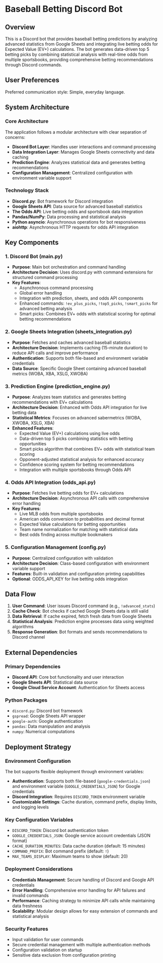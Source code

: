 # Baseball Betting Discord Bot

## Overview

This is a Discord bot that provides baseball betting predictions by analyzing advanced statistics from Google Sheets and integrating live betting odds for Expected Value (EV+) calculations. The bot generates data-driven top 5 betting picks by combining statistical analysis with real-time odds from multiple sportsbooks, providing comprehensive betting recommendations through Discord commands.

## User Preferences

Preferred communication style: Simple, everyday language.

## System Architecture

### Core Architecture
The application follows a modular architecture with clear separation of concerns:

- **Discord Bot Layer**: Handles user interactions and command processing
- **Data Integration Layer**: Manages Google Sheets connectivity and data caching
- **Prediction Engine**: Analyzes statistical data and generates betting recommendations
- **Configuration Management**: Centralized configuration with environment variable support

### Technology Stack
- **Discord.py**: Bot framework for Discord integration
- **Google Sheets API**: Data source for advanced baseball statistics
- **The Odds API**: Live betting odds and sportsbook data integration
- **Pandas/NumPy**: Data processing and statistical analysis
- **Python asyncio**: Asynchronous operations for bot responsiveness
- **aiohttp**: Asynchronous HTTP requests for odds API integration

## Key Components

### 1. Discord Bot (main.py)
- **Purpose**: Main bot orchestration and command handling
- **Architecture Decision**: Uses discord.py with command extensions for structured command processing
- **Key Features**:
  - Asynchronous command processing
  - Global error handling
  - Integration with prediction, sheets, and odds API components
  - Enhanced commands: `!ev_plus_picks`, `!top5_picks`, `!smart_picks` for advanced betting analysis
  - Smart picks: Combines EV+ odds with statistical scoring for optimal betting recommendations

### 2. Google Sheets Integration (sheets_integration.py)
- **Purpose**: Fetches and caches advanced baseball statistics
- **Architecture Decision**: Implements caching (15-minute duration) to reduce API calls and improve performance
- **Authentication**: Supports both file-based and environment variable credentials
- **Data Source**: Specific Google Sheet containing advanced baseball metrics (WOBA, XBA, XSLG, XWOBA)

### 3. Prediction Engine (prediction_engine.py)
- **Purpose**: Analyzes team statistics and generates betting recommendations with EV+ calculations
- **Architecture Decision**: Enhanced with Odds API integration for live betting data
- **Statistical Metrics**: Focuses on advanced sabermetrics (WOBA, XWOBA, XSLG, XBA)
- **Enhanced Features**:
  - Expected Value (EV+) calculations using live odds
  - Data-driven top 5 picks combining statistics with betting opportunities
  - Smart picks algorithm that combines EV+ odds with statistical team scoring
  - Opponent-adjusted statistical analysis for enhanced accuracy
  - Confidence scoring system for betting recommendations
  - Integration with multiple sportsbooks through Odds API

### 4. Odds API Integration (odds_api.py)
- **Purpose**: Fetches live betting odds for EV+ calculations
- **Architecture Decision**: Asynchronous API calls with comprehensive error handling
- **Key Features**:
  - Live MLB odds from multiple sportsbooks
  - American odds conversion to probabilities and decimal format
  - Expected Value calculations for betting opportunities
  - Team name normalization for matching with statistical data
  - Best odds finding across multiple bookmakers

### 5. Configuration Management (config.py)
- **Purpose**: Centralized configuration with validation
- **Architecture Decision**: Class-based configuration with environment variable support
- **Features**: Built-in validation and configuration printing capabilities
- **Optional**: ODDS_API_KEY for live betting odds integration

## Data Flow

1. **User Command**: User issues Discord command (e.g., `!advanced_stats`)
2. **Cache Check**: Bot checks if cached Google Sheets data is still valid
3. **Data Retrieval**: If cache expired, fetch fresh data from Google Sheets
4. **Statistical Analysis**: Prediction engine processes data using weighted algorithms
5. **Response Generation**: Bot formats and sends recommendations to Discord channel

## External Dependencies

### Primary Dependencies
- **Discord API**: Core bot functionality and user interaction
- **Google Sheets API**: Statistical data source
- **Google Cloud Service Account**: Authentication for Sheets access

### Python Packages
- `discord.py`: Discord bot framework
- `gspread`: Google Sheets API wrapper
- `google-auth`: Google authentication
- `pandas`: Data manipulation and analysis
- `numpy`: Numerical computations

## Deployment Strategy

### Environment Configuration
The bot supports flexible deployment through environment variables:

- **Authentication**: Supports both file-based (`google-credentials.json`) and environment variable (`GOOGLE_CREDENTIALS_JSON`) for Google credentials
- **Discord Integration**: Requires `DISCORD_TOKEN` environment variable
- **Customizable Settings**: Cache duration, command prefix, display limits, and logging levels

### Key Configuration Variables
- `DISCORD_TOKEN`: Discord bot authentication token
- `GOOGLE_CREDENTIALS_JSON`: Google service account credentials (JSON format)
- `CACHE_DURATION_MINUTES`: Data cache duration (default: 15 minutes)
- `COMMAND_PREFIX`: Bot command prefix (default: `!`)
- `MAX_TEAMS_DISPLAY`: Maximum teams to show (default: 20)

### Deployment Considerations
- **Credentials Management**: Secure handling of Discord and Google API credentials
- **Error Handling**: Comprehensive error handling for API failures and invalid commands
- **Performance**: Caching strategy to minimize API calls while maintaining data freshness
- **Scalability**: Modular design allows for easy extension of commands and statistical analysis

### Security Features
- Input validation for user commands
- Secure credential management with multiple authentication methods
- Configuration validation on startup
- Sensitive data exclusion from configuration printing